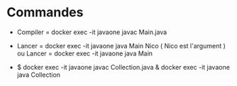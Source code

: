 # Commandes

- Compiler = docker exec -it javaone javac Main.java

- Lancer = docker exec -it javaone java Main Nico ( Nico est l'argument )
ou Lancer = docker exec -it javaone java Main

- $ docker exec -it javaone javac Collection.java & docker exec -it javaone java Collection

